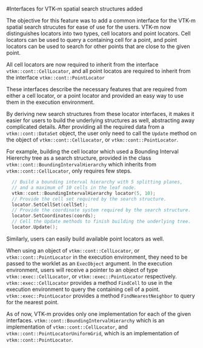 #Interfaces for VTK-m spatial search structures added

The objective for this feature was to add a common interface for the VTK-m
spatial search strucutes for ease of use for the users.
VTK-m now distinguishes locators into two types, cell locators and point 
locators. Cell locators can be used to query a containing cell for a point, 
and point locators can be used to search for other points that are close to the 
given point.

All cell locators are now required to inherit from the interface
`vtkm::cont::CellLocator`,  and all point locatos are required to inherit from 
the interface `vtkm::cont::PointLocator` 

These interfaces describe the necessary features that are required from either 
a cell locator, or a point locator and provided an easy way to use them in the
execution environment.

By deriving new search structures from these locator interfaces, it makes it
easier for users to build the underlying structures as well, abstracting away
complicated details. After providing all the required data from a 
`vtkm::cont::DataSet` object, the user only need to call the `Update` method 
on the object of `vtkm::cont::CellLocator`, or `vtkm::cont::PointLocator`.

For example, building the cell locator which used a Bounding Interval Hiererchy 
tree as a search structure, provided in the class 
`vtkm::cont::BoundingIntervalHierarchy` which inherits from 
`vtkm::cont::CellLocator`, only requires few steps.

```c++
  // Build a bounding interval hierarchy with 5 splitting planes,
  // and a maximum of 10 cells in the leaf node.
  vtkm::cont::BoundingIntervalHierarchy locator(5, 10);
  // Provide the cell set required by the search structure.
  locator.SetCellSet(cellSet);
  // Provide the coordinate system required by the search structure.
  locator.SetCoordinates(coords);
  // Cell the Update methods to finish building the underlying tree.
  locator.Update();
```
Similarly, users can easily build available point locators as well.

When using an object of `vtkm::cont::CellLocator`, or `vtkm::cont::PointLocator`
in the execution environment, they need to be passed to the worklet as an 
`ExecObject` argument. In the execution environment, users will receive a 
pointer to an object of type `vtkm::exec::CellLocator`, or 
`vtkm::exec::PointLocator` respectively. `vtkm::exec::CellLocator` provides a 
method `FindCell` to use in the execution environment to query the containing 
cell of a point. `vtkm::exec::PointLocator` provides a method 
`FindNearestNeighbor` to query for the nearest point.

As of now,  VTK-m provides only one implementation for each of the given 
interfaces. `vtkm::cont::BoundingIntervalHierarchy` which is an implementation 
of `vtkm::cont::CellLocator`, and `vtkm::cont::PointLocatorUniformGrid`, which 
is an implementation of `vtkm::cont::PointLocator`.

